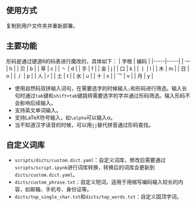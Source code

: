 ## 使用方式

复制到用户文件夹并重新部署。

## 主要功能

形码是通过键道6的码表进行魔改的，具体如下：
| 字根 | 编码 |
|-----|-----|
| 一    | h    |
| 贝    | b    |
| 草    | c    |
| 丶    | d    |
| 手    | f    |
| 金    | j    |
| 口    | k    |
| 丨    | l    |
| 木    | m    |
| 日    | o    |
| 丿    | p    |
| 人    | r    |
| 土    | t    |
| 水    | u    |
| 十    | x    |
| 乛    | v    |
| 月    | y    |

- 使用自然码双拼输入词句，在需要选字的时候输入`;`和形码进行筛选。输入长句时通过`tab`键和`shift+tab`键跳转需要选字的字并通过形码筛选。输入形码不会影响后续输入。
- 支持英文单词输入。
- 支持LaTeX符号输入，如`\alpha`可以输入α。
- 当不知道汉字读音的时候，可以用``jj``替代拼音通过形码查找。

## 自定义词库

- `scripts/dicts/custom.dict.yaml`：自定义词库，修改后需要通过`scripts/script.ipynb`进行词库转换，转换后的词库会更新到`dicts/custom.dict.yaml`。
- `dicts/custom_phrase.txt`：自定义短词，适用于用缩写编码输入较长的内容，如邮箱、手机号、身份证等。
- `dicts/top_single_char.txt`和`dicts/top_words.txt`：自定义固顶字词。